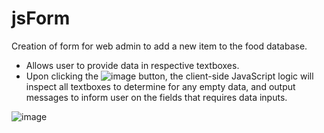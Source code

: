 # jsForm

Creation of form for web admin to add a new item to the food database.

- Allows user to provide data in respective textboxes.
- Upon clicking the ![image](https://user-images.githubusercontent.com/33170550/50401473-d5e6bb80-07c9-11e9-89f2-5ebbef0f594c.png) button, the client-side JavaScript logic will inspect all textboxes to determine for any empty data, and output messages to inform user on the fields that requires data inputs.

![image](https://user-images.githubusercontent.com/33170550/50401449-b51e6600-07c9-11e9-843c-6b7666cd410f.png)



